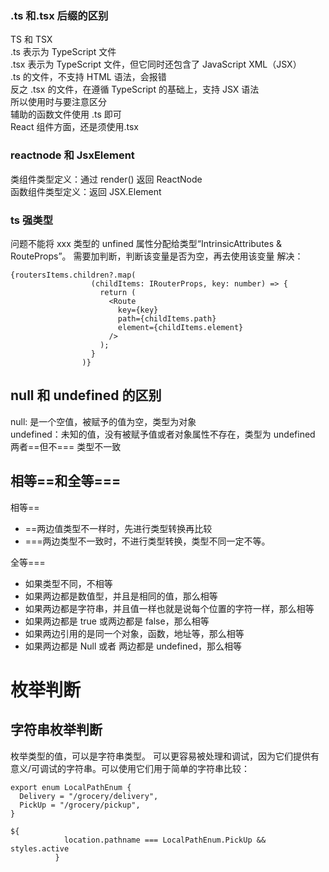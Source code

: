 ### .ts 和.tsx 后缀的区别

TS 和 TSX  
.ts 表示为 TypeScript 文件  
.tsx 表示为 TypeScript 文件，但它同时还包含了 JavaScript XML（JSX）  
.ts 的文件，不支持 HTML 语法，会报错  
反之 .tsx 的文件，在遵循 TypeScript 的基础上，支持 JSX 语法  
所以使用时与要注意区分  
辅助的函数文件使用 .ts 即可  
React 组件方面，还是须使用.tsx

### reactnode 和 JsxElement

类组件类型定义：通过 render() 返回 ReactNode  
函数组件类型定义：返回 JSX.Element

### ts 强类型

问题不能将 xxx 类型的 unfined 属性分配给类型“IntrinsicAttributes & RouteProps”。
需要加判断，判断该变量是否为空，再去使用该变量
解决：

```
{routersItems.children?.map(
                  (childItems: IRouterProps, key: number) => {
                    return (
                      <Route
                        key={key}
                        path={childItems.path}
                        element={childItems.element}
                      />
                    );
                  }
                )}

```

## null 和 undefined 的区别

null: 是一个空值，被赋予的值为空，类型为对象  
undefined：未知的值，没有被赋予值或者对象属性不存在，类型为 undefined  
两者==但不=== 类型不一致

## 相等==和全等===

相等==

- ==两边值类型不一样时，先进行类型转换再比较
- ===两边类型不一致时，不进行类型转换，类型不同一定不等。

全等===

- 如果类型不同，不相等
- 如果两边都是数值型，并且是相同的值，那么相等
- 如果两边都是字符串，并且值一样也就是说每个位置的字符一样，那么相等
- 如果两边都是 true 或两边都是 false，那么相等
- 如果两边引用的是同一个对象，函数，地址等，那么相等
- 如果两边都是 Null 或者 两边都是 undefined，那么相等

# 枚举判断

## 字符串枚举判断

枚举类型的值，可以是字符串类型。
可以更容易被处理和调试，因为它们提供有意义/可调试的字符串。可以使用它们用于简单的字符串比较：

```
export enum LocalPathEnum {
  Delivery = "/grocery/delivery",
  PickUp = "/grocery/pickup",
}

```

```
${
            location.pathname === LocalPathEnum.PickUp && styles.active
          }
```
